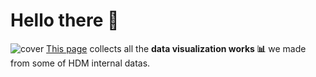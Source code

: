 # Hello there 👋
![cover](https://user-images.githubusercontent.com/108752405/216772366-9e4e3016-ce61-4244-9258-843f2f5ccf73.jpg)
[This page](https://dm-data-design.github.io/) collects all the **data visualization works 📊** we made from some of HDM internal datas.
